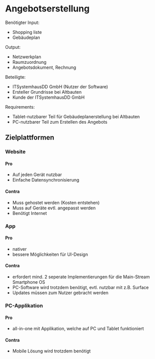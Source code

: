 # Angebotserstellung

Benötigter Input:
* Shopping liste
* Gebäudeplan

Output:

* Netzwerkplan
* Raumzuordnung
* Angebotsdokument, Rechnung

Beteiligte:

* ITSystemhausDD GmbH (Nutzer der Software)
* Ersteller Grundrisse bei Altbauten
* Kunde der ITSystemhausDD GmbH

Requirements:

* Tablet-nutzbarer Teil für Gebäudeplanerstellung bei Altbauten
* PC-nutzbarer Teil zum Erstellen des Angebots

## Zielplattformen
### Website
#### Pro

* Auf jeden Gerät nutzbar
* Einfache Datensynchronisierung

#### Contra

* Muss gehostet werden (Kosten entstehen)
* Muss auf Geräte evtl. angepasst werden
* Benötigt Internet

### App
#### Pro
* nativer
* bessere Möglichkeiten für UI-Design

#### Contra
* erfordert mind. 2 seperate Implementierungen für die Main-Stream Smartphone OS
* PC-Software wird trotzdem benötigt, evtl. nutzbar mit z.B. Surface
* Updates müssen zum Nutzer gebracht werden


### PC-Applikation

#### Pro
* all-in-one mit Applikation, welche auf PC und Tablet funktioniert


#### Contra
* Mobile Lösung wird trotzdem benötigt
